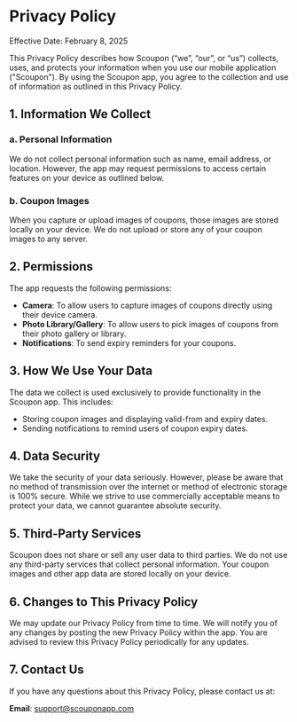 # Privacy Policy

Effective Date: February 8, 2025

This Privacy Policy describes how Scoupon (“we”, “our”, or “us”) collects, uses, and protects your information when you use our mobile application ("Scoupon"). By using the Scoupon app, you agree to the collection and use of information as outlined in this Privacy Policy.

## 1. Information We Collect

### a. Personal Information
We do not collect personal information such as name, email address, or location. However, the app may request permissions to access certain features on your device as outlined below.

### b. Coupon Images
When you capture or upload images of coupons, those images are stored locally on your device. We do not upload or store any of your coupon images to any server.

## 2. Permissions

The app requests the following permissions:

- **Camera**: To allow users to capture images of coupons directly using their device camera.
- **Photo Library/Gallery**: To allow users to pick images of coupons from their photo gallery or library.
- **Notifications**: To send expiry reminders for your coupons.

## 3. How We Use Your Data

The data we collect is used exclusively to provide functionality in the Scoupon app. This includes:
- Storing coupon images and displaying valid-from and expiry dates.
- Sending notifications to remind users of coupon expiry dates.

## 4. Data Security

We take the security of your data seriously. However, please be aware that no method of transmission over the internet or method of electronic storage is 100% secure. While we strive to use commercially acceptable means to protect your data, we cannot guarantee absolute security.

## 5. Third-Party Services

Scoupon does not share or sell any user data to third parties. We do not use any third-party services that collect personal information. Your coupon images and other app data are stored locally on your device.

## 6. Changes to This Privacy Policy

We may update our Privacy Policy from time to time. We will notify you of any changes by posting the new Privacy Policy within the app. You are advised to review this Privacy Policy periodically for any updates.

## 7. Contact Us

If you have any questions about this Privacy Policy, please contact us at:

**Email**: support@scouponapp.com

